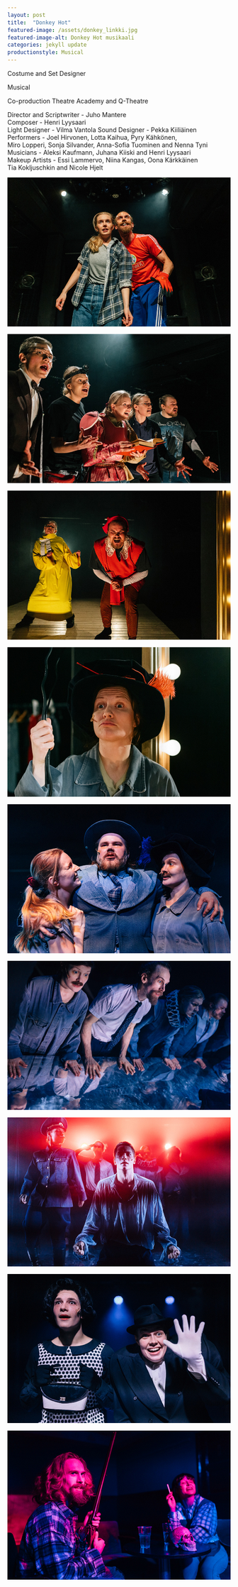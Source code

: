 ```yaml
---
layout: post
title:  "Donkey Hot"
featured-image: /assets/donkey_linkki.jpg
featured-image-alt: Donkey Hot musikaali 
categories: jekyll update
productionstyle: Musical
---
```

Costume and Set Designer

Musical

Co-production Theatre Academy and Q-Theatre

  Director and Scriptwriter -  Juho Mantere  
  Composer - Henri Lyysaari  
  Light Designer - Vilma Vantola
  Sound Designer - Pekka Kiiliäinen
  Performers - Joel Hirvonen, Lotta Kaihua, Pyry Kähkönen,  
  Miro Lopperi, Sonja Silvander, Anna-Sofia Tuominen and Nenna Tyni  
  Musicians - Aleksi Kaufmann, Juhana Kiiski and Henri Lyysaari  
  Makeup Artists - Essi Lammervo, Niina Kangas, Oona Kärkkäinen  
  Tia Kokljuschkin and Nicole Hjelt  

![alt text](/assets/projects/donkey1.jpg)

![alt text](/assets/projects/donkey2.jpg)

![alt text](/assets/projects/donkey3.jpg)

![alt text](/assets/projects/donkey4.jpg)

![alt text](/assets/projects/donkey5.jpg)

![alt text](/assets/projects/donkey6.jpg)

![alt text](/assets/projects/donkey7.jpg)

![alt text](/assets/projects/donkey8.jpg)

![alt text](/assets/projects/donkey9.jpg)
